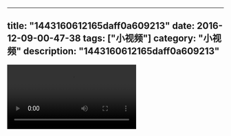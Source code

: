 
---
title: "1443160612165daff0a609213"
date: 2016-12-09-00-47-38
tags: ["小视频"]
category: "小视频"
description: "1443160612165daff0a609213"
---
<video src="http://ohtsqip0g.bkt.clouddn.com/1443160612165daff0a609213.mp4" controls="controls"></video>
